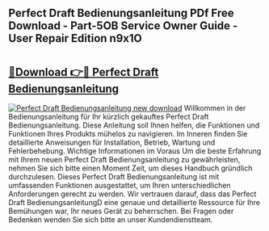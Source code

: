 ## Perfect Draft Bedienungsanleitung PDf Free Download - Part-5OB Service Owner Guide - User Repair Edition n9x1O

# <h2><a href="http://df40kjy.blite.top/?on=Perfect+Draft+Bedienungsanleitung">🔗Download 👉🔴 Perfect Draft Bedienungsanleitung</a></h2>

[![Perfect Draft Bedienungsanleitung new download](https://i.imgur.com/lujVjoI.png)](http://df40kjy.blite.top/?on=Perfect+Draft+Bedienungsanleitung)
Willkommen in der Bedienungsanleitung für Ihr kürzlich gekauftes Perfect Draft Bedienungsanleitung. Diese Anleitung soll Ihnen helfen, die Funktionen und Funktionen Ihres Produkts mühelos zu navigieren. Im Inneren finden Sie detaillierte Anweisungen für Installation, Betrieb, Wartung und Fehlerbehebung. Wichtige Informationen im Voraus Um die beste Erfahrung mit Ihrem neuen Perfect Draft Bedienungsanleitung zu gewährleisten, nehmen Sie sich bitte einen Moment Zeit, um dieses Handbuch gründlich durchzulesen. Dieses Perfect Draft Bedienungsanleitung ist mit umfassenden Funktionen ausgestattet, um Ihren unterschiedlichen Anforderungen gerecht zu werden. Wir vertrauen darauf, dass das Perfect Draft BedienungsanleitungD eine genaue und detaillierte Ressource für Ihre Bemühungen war, Ihr neues Gerät zu beherrschen. Bei Fragen oder Bedenken wenden Sie sich bitte an unser Kundendienstteam.
